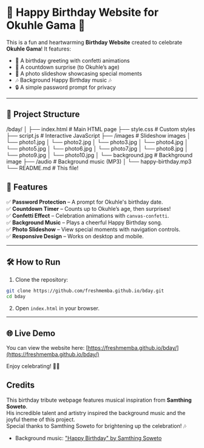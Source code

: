 # 🎉 Happy Birthday Website for Okuhle Gama 🎉

This is a fun and heartwarming **Birthday Website** created to celebrate **Okuhle Gama**! It features:
- 🎈 A birthday greeting with confetti animations  
- 🎂 A countdown surprise (to Okuhle’s age)  
- 📸 A photo slideshow showcasing special moments  
- 🎶 Background Happy Birthday music 🎶  
- 🔒 A simple password prompt for privacy

---

## 📂 Project Structure
/bday/
│
├── index.html # Main HTML page
├── style.css # Custom styles
├── script.js # Interactive JavaScript
├── /images # Slideshow images
│ └── photo1.jpg
│ └── photo2.jpg
│ └── photo3.jpg
│ └── photo4.jpg
│ └── photo5.jpg
│ └── photo6.jpg
│ └── photo7.jpg
│ └── photo8.jpg
│ └── photo9.jpg
│ └── photo10.jpg
│ └── background.jpg # Backhground image
├── /audio # Background music (MP3)
│ └── happy-birthday.mp3
└── README.md # This file!

## 🚀 Features
✅ **Password Protection** – A prompt for Okuhle's birthday date.  
✅ **Countdown Timer** – Counts up to Okuhle’s age, then surprises!  
✅ **Confetti Effect** – Celebration animations with `canvas-confetti`.  
✅ **Background Music** – Plays a cheerful Happy Birthday song.  
✅ **Photo Slideshow** – View special moments with navigation controls.  
✅ **Responsive Design** – Works on desktop and mobile.

---

## 🛠️ How to Run
1. Clone the repository:
```bash
git clone https://github.com/freshmemba.github.io/bday.git
cd bday
```
2. Open `index.html` in your browser.

---

## 🌐 Live Demo
You can view the website here: [https://freshmemba.github.io/bday/](https://freshmemba.github.io/bday/)

Enjoy celebrating! 🎉🎈

## Credits

This birthday tribute webpage features musical inspiration from **Samthing Soweto**.  
His incredible talent and artistry inspired the background music and the joyful theme of this project.  
Special thanks to Samthing Soweto for brightening up the celebration! 🎶  
- Background music: ["Happy Birthday" by Samthing Soweto](https://youtu.be/KVoa77-M5XU?si=9m33pJeaDOJ0cWfs) 
